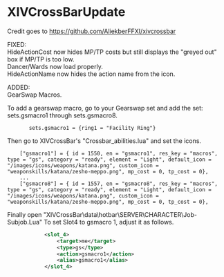 # XIVCrossBarUpdate  
Credit goes to https://github.com/AliekberFFXI/xivcrossbar  
  
  
FIXED:  
HideActionCost now hides MP/TP costs but still displays the "greyed out" box if MP/TP is too low.  
Dancer/Wards now load properly.  
HideActionName now hides the action name from the icon.  


ADDED:  
GearSwap Macros.
  
To add a gearswap macro, go to your Gearswap set and add the set: sets.gsmacro1 through sets.gsmacro8.  
```
	   sets.gsmacro1 = {ring1 = "Facility Ring"}
```

Then go to XIVCrossBar's "Crossbar_abilities.lua" and set the icons.  
```
    ["gsmacro1"] = { id = 1550, en = "gsmacro1", res_key = "macros", type = "gs", category = "ready", element = "Light", default_icon = "/images/icons/weapons/katana.png", custom_icon = "weaponskills/katana/zesho-meppo.png", mp_cost = 0, tp_cost = 0},
    ...
    ["gsmacro8"] = { id = 1557, en = "gsmacro8", res_key = "macros", type = "gs", category = "ready", element = "Light", default_icon = "/images/icons/weapons/katana.png", custom_icon = "weaponskills/katana/zesho-meppo.png", mp_cost = 0, tp_cost = 0},
```

Finally open "XIVCrossBar\data\hotbar\SERVER\CHARACTER\Job-Subjob.Lua"
To set Slot4 to gsmacro 1, adjust it as follows.  
```xml
            <slot_4>  
                <target>me</target>  
                <type>gs</type>  
                <action>gsmacro1</action>  
                <alias>gsmacro1</alias>  
            </slot_4>
```
